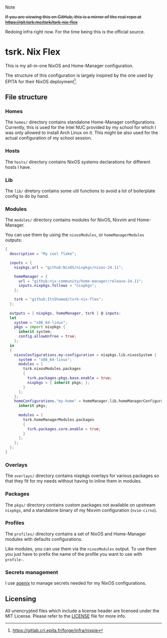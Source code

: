 <!--
Copyright (c) 2025 tsrk. <tsrk@tsrk.me>
This file is licensed under the MIT License.
See the LICENSE file in the repository root for more info
-->

<!-- SPDX-License-Identifier: MIT -->

> [!NOTE]
> ~~If you are viewing this on GitHub, this is a mirror of the real repo at
> https://git.tsrk.me/tsrk/tsrk-nix-flex~~
>
> Redoing infra right now. For the time being this is the official source.

# tsrk. Nix Flex

This is my all-in-one NixOS and Home-Manager configuration.

The structure of this configuration is largely inspired by the one used by
EPITA for their NixOS deployment[^1].

[^1]: https://gitlab.cri.epita.fr/forge/infra/nixpie

<div align="center">

<!-- TODO: Add showcase screenshot -->

</div>

## File structure

### Homes

The `homes/` directory contains standalone Home-Manager configurations.
Currently, this is used for the Intel NUC provided by my school for which I was
only allowed to install Arch Linux on it.
This might be also used for the actual configuration of my school session.

### Hosts

The `hosts/` directory contains NixOS systems declarations for different hosts
I have.

### Lib

The `lib/` diretory contains some util functions to avoid a lot of boilerplate
config to do by hand.

### Modules

The `modules/` directory contains modules for NixOS, Nixvim and Home-Manager. 

You can use them by using the `nixosModules`, or `homeManagerModules` outputs:

```nix
{
  description = "My cool flake";

  inputs = {
    nixpkgs.url = "github:NixOS/nixpkgs/nixos-24.11";

    homeManager = {
      url = "github:nix-community/home-manager/release-24.11";
      inputs.nixpkgs.follows = "nixpkgs";
    };

    tsrk = "github:ItsShamed/tsrk-nix-flex";
  };
    
  outputs = { nixpkgs, homeManager, tsrk } @ inputs:
  let
    system = "x86_64-linux";
    pkgs = import nixpkgs {
      inherit system;
      config.allowUnfree = true;
    };
  in
  {
    nixosConfigurations.my-configuration = nixpkgs.lib.nixosSystem {
      system = "x86_64-linux";
      modules = [
        tsrk.nixosModules.packages
        {
          tsrk.packages.pkgs.base.enable = true;
          nixpkgs = { inherit pkgs; };
        }
      ];
    };
    homeConfigurations."my-home" = homeManager.lib.homeManagerConfiguration {
      inherit pkgs;
  
      modules = [
        tsrk.homeManagerModules.packages
        {
          tsrk.packages.core.enable = true;
        }
      ];
    };
  };
}
```

### Overlays

The `overlays/` directory contains nixpkgs overlays for various packages so that
they fit for my needs without having to inline them in modules.

### Packages

The `pkgs/` directory contains custom packages not available on upstream
`nixpkgs`, and a standalone binary of my Nixvim configuration (`nvim-cirno`).

### Profiles

The `profiles/` directory contains a set of NixOS and Home-Manager modules with
defaults configurations.

Like modules, you can use them via the `nixosModules` output. To use them you
just have to prefix the name of the profile you want to use with `profile-`.

### Secrets management

I use [agenix](https://github.com/ryantm/agenix) to manage secrets needed for
my NixOS configurations.

## Licensing

All unencrypted files which include a license header are licensed under the MIT
License.
Please refer to the [LICENSE](./LICENSE) file for more info.
